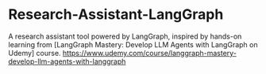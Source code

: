 # Research-Assistant-LangGraph
A research assistant tool powered by LangGraph, inspired by hands-on learning from [LangGraph Mastery: Develop LLM Agents with LangGraph on Udemy] course. https://www.udemy.com/course/langgraph-mastery-develop-llm-agents-with-langgraph
